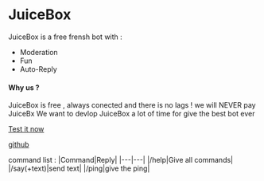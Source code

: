 # JuiceBox

JuiceBox is a free frensh bot with :

  - Moderation
  - Fun
  - Auto-Reply

#### Why us ?


JuiceBox is free , always conected and there is no lags !
    we will NEVER pay JuiceBx
    We want to devlop JuiceBox a lot of time for give the best bot ever
    
[Test it now](https://discordapp.com/oauth2/authorize?client_id=528268989525131274&scope=bot&permissions=2146958847)

[github](https://github.com/v0ltis/juicebox)

command list :
|Command|Reply|
|---|---|
|/help|Give all commands|
|/say(+text)|send text|
|/ping|give the ping|
